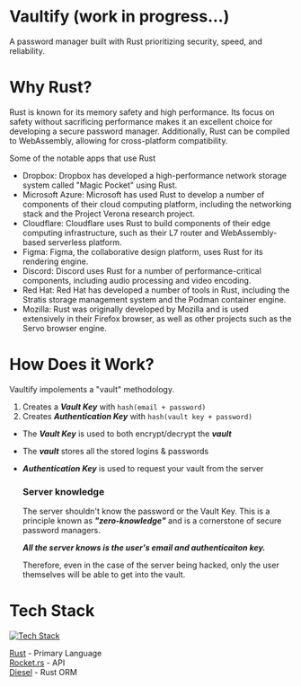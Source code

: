 # Vaultify (work in progress...)
A password manager built with Rust prioritizing security, speed, and reliability.

# Why Rust?
Rust is known for its memory safety and high performance. Its focus on safety without sacrificing performance makes it an excellent choice for developing a secure password manager. Additionally, Rust can be compiled to WebAssembly, allowing for cross-platform compatibility.

Some of the notable apps that use Rust
- Dropbox: Dropbox has developed a high-performance network storage system called "Magic Pocket" using Rust.
- Microsoft Azure: Microsoft has used Rust to develop a number of components of their cloud computing platform, including the networking stack and the Project Verona research project.
- Cloudflare: Cloudflare uses Rust to build components of their edge computing infrastructure, such as their L7 router and WebAssembly-based serverless platform.
- Figma: Figma, the collaborative design platform, uses Rust for its rendering engine.
- Discord: Discord uses Rust for a number of performance-critical components, including audio processing and video encoding.
- Red Hat: Red Hat has developed a number of tools in Rust, including the Stratis storage management system and the Podman container engine.
- Mozilla: Rust was originally developed by Mozilla and is used extensively in their Firefox browser, as well as other projects such as the Servo browser engine.

# How Does it Work?
Vaultify impolements a "vault" methodology.

1. Creates a ***Vault Key*** with `hash(email + password)`
2. Creates ***Authentication Key*** with `hash(vault key + password)`

* The ***Vault Key*** is used to both encrypt/decrypt the ***vault***
* The ***vault*** stores all the stored logins & passwords
* ***Authentication Key*** is used to request your vault from the server

    ### Server knowledge 
    The server shouldn't know the password or the Vault Key. This is a principle known as ***"zero-knowledge"*** and is a cornerstone of secure password managers.
    
    ***All the server knows is the user's email and authenticaiton key.***
    
    Therefore, even in the case of the server being hacked, only the user themselves will be able to get into the vault.

# Tech Stack
[![Tech Stack](https://skillicons.dev/icons?i=rust,rocket)](https://skillicons.dev)

[Rust](https://www.rust-lang.org/) - Primary Language <br>
[Rocket.rs](https://rocket.rs/) - API <br>
[Diesel](https://diesel.rs/) - Rust ORM